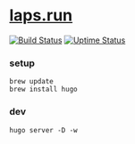 # [laps.run](https://laps.run)
[![Build Status](https://travis-ci.com/lapsrun/laps.run.svg?branch=master)](https://travis-ci.com/lapsrun/laps.run)
[![Uptime Status](https://img.shields.io/uptimerobot/status/m780345795-76bb73c0fab2b92085a22f79.svg)](https://status.laps.run)

### setup

```
brew update
brew install hugo
```

### dev

```
hugo server -D -w
```
